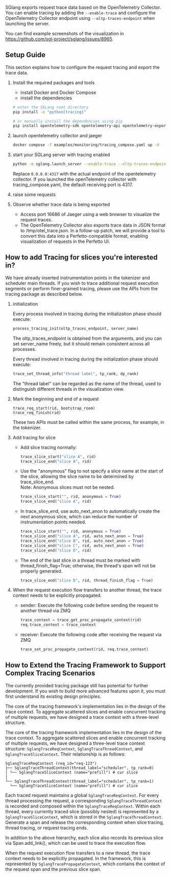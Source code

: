 SGlang exports request trace data based on the OpenTelemetry Collector. You can enable tracing by adding the `--enable-trace` and configure the OpenTelemetry Collector endpoint using `--oltp-traces-endpoint` when launching the server.

You can find example screenshots of the visualization in https://github.com/sgl-project/sglang/issues/8965.

## Setup Guide
This section explains how to configure the request tracing and export the trace data.
1. Install the required packages and tools
    * install Docker and Docker Compose
    * install the dependencies
    ```bash
    # enter the SGLang root directory
    pip install -e "python[tracing]"

    # or manually install the dependencies using pip
    pip install opentelemetry-sdk opentelemetry-api opentelemetry-exporter-otlp opentelemetry-exporter-otlp-proto-grpc opentelemetry-instrumentation-fastapi
    ```

2. launch opentelemetry collector and jaeger
    ```bash
    docker compose -f examples/monitoring/tracing_compose.yaml up -d
    ```

3. start your SGLang server with tracing enabled
    ```bash
    python -m sglang.launch_server --enable-trace --oltp-traces-endpoint 0.0.0.0:4317 <other option>
    ```

    Replace `0.0.0.0:4317` with the actual endpoint of the opentelemetry collector. If you launched the openTelemetry collector with tracing_compose.yaml, the default receiving port is 4317.

4. raise some requests
5. Observe whether trace data is being exported
    * Access port 16686 of Jaeger using a web browser to visualize the request traces.
    * The OpenTelemetry Collector also exports trace data in JSON format to /tmp/otel_trace.json. In a follow-up patch, we will provide a tool to convert this data into a Perfetto-compatible format, enabling visualization of requests in the Perfetto UI.

## How to add Tracing for slices you're interested in?
We have already inserted instrumentation points in the tokenizer and scheduler main threads. If you wish to trace additional request execution segments or perform finer-grained tracing, please use the APIs from the tracing package as described below.

1. initialization

    Every process involved in tracing during the initialization phase should execute:
    ```python
    process_tracing_init(oltp_traces_endpoint, server_name)
    ```
    The oltp_traces_endpoint is obtained from the arguments, and you can set server_name freely, but it should remain consistent across all processes.

    Every thread involved in tracing during the initialization phase should execute:
    ```python
    trace_set_thread_info("thread label", tp_rank, dp_rank)
    ```
    The "thread label" can be regarded as the name of the thread, used to distinguish different threads in the visualization view.

2. Mark the beginning and end of a request
    ```
    trace_req_start(rid, bootstrap_room)
    trace_req_finish(rid)
    ```
    These two APIs must be called within the same process, for example, in the tokenizer.

3. Add tracing for slice

    * Add slice tracing normally:
        ```python
        trace_slice_start("slice A", rid)
        trace_slice_end("slice A", rid)
        ```

    - Use the "anonymous" flag to not specify a slice name at the start of the slice, allowing the slice name to be determined by trace_slice_end.
    <br>Note: Anonymous slices must not be nested.
        ```python
        trace_slice_start("", rid, anonymous = True)
        trace_slice_end("slice A", rid)
        ```

    - In trace_slice_end, use auto_next_anon to automatically create the next anonymous slice, which can reduce the number of instrumentation points needed.
        ```python
        trace_slice_start("", rid, anonymous = True)
        trace_slice_end("slice A", rid, auto_next_anon = True)
        trace_slice_end("slice B", rid, auto_next_anon = True)
        trace_slice_end("slice C", rid, auto_next_anon = True)
        trace_slice_end("slice D", rid)
        ```
    - The end of the last slice in a thread must be marked with thread_finish_flag=True; otherwise, the thread's span will not be properly generated.
        ```python
        trace_slice_end("slice D", rid, thread_finish_flag = True)
        ```

4. When the request execution flow transfers to another thread, the trace context needs to be explicitly propagated.
    - sender: Execute the following code before sending the request to another thread via ZMQ
        ```python
        trace_context = trace_get_proc_propagate_context(rid)
        req.trace_context = trace_context
        ```
    - receiver: Execute the following code after receiving the request via ZMQ
        ```python
        trace_set_proc_propagate_context(rid, req.trace_context)
        ```

## How to Extend the Tracing Framework to Support Complex Tracing Scenarios

The currently provided tracing package still has potential for further development. If you wish to build more advanced features upon it, you must first understand its existing design principles.

The core of the tracing framework's implementation lies in the design of the trace context. To aggregate scattered slices and enable concurrent tracking of multiple requests, we have designed a trace context with a three-level structure.

The core of the tracing framework implementation lies in the design of the trace context. To aggregate scattered slices and enable concurrent tracking of multiple requests, we have designed a three-level trace context structure: `SglangTraceReqContext`, `SglangTraceThreadContext`, and `SglangTraceSliceContext`. Their relationship is as follows:
```
SglangTraceReqContext (req_id="req-123")
├── SglangTraceThreadContext(thread_label="scheduler", tp_rank=0)
│ └── SglangTraceSliceContext (name="prefill") # cur slice
|
└── SglangTraceThreadContext(thread_label="scheduler", tp_rank=1)
  └── SglangTraceSliceContext (name="prefill") # cur slice
```

Each traced request maintains a global `SglangTraceReqContext`. For every thread processing the request, a corresponding `SglangTraceThreadContext` is recorded and composed within the `SglangTraceReqContext`. Within each thread, every currently traced slice (possibly nested) is represented by a `SglangTraceSliceContext`, which is stored in the `SglangTraceThreadContext`. Generate a span and release the corresponding context when slice tracing, thread tracing, or request tracing ends.

In addition to the above hierarchy, each slice also records its previous slice via Span.add_link(), which can be used to trace the execution flow.

When the request execution flow transfers to a new thread, the trace context needs to be explicitly propagated. In the framework, this is represented by `SglangTracePropagateContext`, which contains the context of the request span and the previous slice span.
